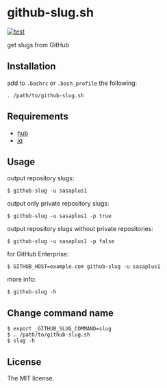 # github-slug.sh

[![test](https://github.com/sasaplus1/github-slug.sh/workflows/test/badge.svg)](https://github.com/sasaplus1/github-slug.sh/actions?query=workflow%3Atest)

get slugs from GitHub

## Installation

add to `.bashrc` or `.bash_profile` the following:

```console
. /path/to/github-slug.sh
```

## Requirements

- [hub](https://hub.github.com/)
- [jq](https://stedolan.github.io/jq/)

## Usage

output repository slugs:

```console
$ github-slug -u sasaplus1
```

output only private repository slugs:

```console
$ github-slug -u sasaplus1 -p true
```

output repository slugs without private repositories:

```console
$ github-slug -u sasaplus1 -p false
```

for GitHub Enterprise:

```console
$ GITHUB_HOST=example.com github-slug -u sasaplus1
```

more info:

```console
$ github-slug -h
```

## Change command name

```console
$ export _GITHUB_SLUG_COMMAND=slug
$ . /path/to/github-slug.sh
$ slug -h
```

## License

The MIT license.
